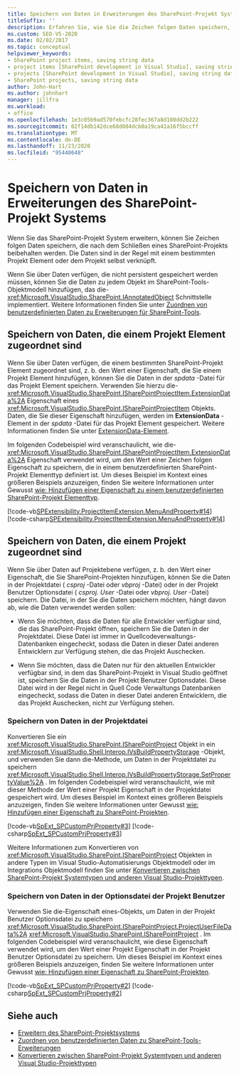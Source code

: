 ```yaml
---
title: Speichern von Daten in Erweiterungen des SharePoint-Projekt Systems | Microsoft-Dokumentation
titleSuffix: ''
description: Erfahren Sie, wie Sie die Zeichen folgen Daten speichern, die nach dem Schließen eines SharePoint-Projekts beibehalten werden, das eine Erweiterung enthält.
ms.custom: SEO-VS-2020
ms.date: 02/02/2017
ms.topic: conceptual
helpviewer_keywords:
- SharePoint project items, saving string data
- project items [SharePoint development in Visual Studio], saving string data
- projects [SharePoint development in Visual Studio], saving string data
- SharePoint projects, saving string data
author: John-Hart
ms.author: johnhart
manager: jillfra
ms.workload:
- office
ms.openlocfilehash: 1e3c05b9ad570febcfc28fec367a8d180dd2b222
ms.sourcegitcommit: 02f14db142dce68d084dcb0a19ca41a16f5bccff
ms.translationtype: MT
ms.contentlocale: de-DE
ms.lasthandoff: 11/23/2020
ms.locfileid: "95440648"
---
```

# <a name="save-data-in-extensions-of-the-sharepoint-project-system"></a>Speichern von Daten in Erweiterungen des SharePoint-Projekt Systems
  Wenn Sie das SharePoint-Projekt System erweitern, können Sie Zeichen folgen Daten speichern, die nach dem Schließen eines SharePoint-Projekts beibehalten werden. Die Daten sind in der Regel mit einem bestimmten Projekt Element oder dem Projekt selbst verknüpft.

 Wenn Sie über Daten verfügen, die nicht persistent gespeichert werden müssen, können Sie die Daten zu jedem Objekt im SharePoint-Tools-Objektmodell hinzufügen, das die- <xref:Microsoft.VisualStudio.SharePoint.IAnnotatedObject> Schnittstelle implementiert. Weitere Informationen finden Sie unter [Zuordnen von benutzerdefinierten Daten zu Erweiterungen für SharePoint-Tools](../sharepoint/associating-custom-data-with-sharepoint-tools-extensions.md).

## <a name="save-data-that-is-associated-with-a-project-item"></a>Speichern von Daten, die einem Projekt Element zugeordnet sind
 Wenn Sie über Daten verfügen, die einem bestimmten SharePoint-Projekt Element zugeordnet sind, z. b. den Wert einer Eigenschaft, die Sie einem Projekt Element hinzufügen, können Sie die Daten in der *spdata* -Datei für das Projekt Element speichern. Verwenden Sie hierzu die- <xref:Microsoft.VisualStudio.SharePoint.ISharePointProjectItem.ExtensionData%2A> Eigenschaft eines <xref:Microsoft.VisualStudio.SharePoint.ISharePointProjectItem> Objekts. Daten, die Sie dieser Eigenschaft hinzufügen, werden im **ExtensionData** -Element in der *spdata* -Datei für das Projekt Element gespeichert. Weitere Informationen finden Sie unter [ExtensionData-Element](../sharepoint/extensiondata-element.md).

 Im folgenden Codebeispiel wird veranschaulicht, wie die- <xref:Microsoft.VisualStudio.SharePoint.ISharePointProjectItem.ExtensionData%2A> Eigenschaft verwendet wird, um den Wert einer Zeichen folgen Eigenschaft zu speichern, die in einem benutzerdefinierten SharePoint-Projekt Elementtyp definiert ist. Um dieses Beispiel im Kontext eines größeren Beispiels anzuzeigen, finden Sie weitere Informationen unter Gewusst [wie: Hinzufügen einer Eigenschaft zu einem benutzerdefinierten SharePoint-Projekt Elementtyp](../sharepoint/how-to-add-a-property-to-a-custom-sharepoint-project-item-type.md).

 [!code-vb[SPExtensibility.ProjectItemExtension.MenuAndProperty#14](../sharepoint/codesnippet/VisualBasic/projectitemmenuandproperty/extension/projectitemtypeproperty.vb#14)]
 [!code-csharp[SPExtensibility.ProjectItemExtension.MenuAndProperty#14](../sharepoint/codesnippet/CSharp/projectitemmenuandproperty/extension/projectitemtypeproperty.cs#14)]

## <a name="save-data-that-is-associated-with-a-project"></a>Speichern von Daten, die einem Projekt zugeordnet sind
 Wenn Sie über Daten auf Projektebene verfügen, z. b. den Wert einer Eigenschaft, die Sie SharePoint-Projekten hinzufügen, können Sie die Daten in der Projektdatei ( *csproj* -Datei oder *vbproj* -Datei) oder in der Projekt Benutzer Optionsdatei ( *csproj. User* -Datei oder *vbproj. User* -Datei) speichern. Die Datei, in der Sie die Daten speichern möchten, hängt davon ab, wie die Daten verwendet werden sollen:

- Wenn Sie möchten, dass die Daten für alle Entwickler verfügbar sind, die das SharePoint-Projekt öffnen, speichern Sie die Daten in der Projektdatei. Diese Datei ist immer in Quellcodeverwaltungs-Datenbanken eingecheckt, sodass die Daten in dieser Datei anderen Entwicklern zur Verfügung stehen, die das Projekt Auschecken.

- Wenn Sie möchten, dass die Daten nur für den aktuellen Entwickler verfügbar sind, in dem das SharePoint-Projekt in Visual Studio geöffnet ist, speichern Sie die Daten in der Projekt Benutzer Optionsdatei. Diese Datei wird in der Regel nicht in Quell Code Verwaltungs Datenbanken eingecheckt, sodass die Daten in dieser Datei anderen Entwicklern, die das Projekt Auschecken, nicht zur Verfügung stehen.

### <a name="save-data-to-the-project-file"></a>Speichern von Daten in der Projektdatei
 Konvertieren Sie ein <xref:Microsoft.VisualStudio.SharePoint.ISharePointProject> Objekt in ein <xref:Microsoft.VisualStudio.Shell.Interop.IVsBuildPropertyStorage> -Objekt, und verwenden Sie dann die-Methode, um Daten in der Projektdatei zu speichern <xref:Microsoft.VisualStudio.Shell.Interop.IVsBuildPropertyStorage.SetPropertyValue%2A> . Im folgenden Codebeispiel wird veranschaulicht, wie mit dieser Methode der Wert einer Projekt Eigenschaft in der Projektdatei gespeichert wird. Um dieses Beispiel im Kontext eines größeren Beispiels anzuzeigen, finden Sie weitere Informationen unter Gewusst [wie: Hinzufügen einer Eigenschaft zu SharePoint-Projekten](../sharepoint/how-to-add-a-property-to-sharepoint-projects.md).

 [!code-vb[SpExt_SPCustomPrjProperty#3](../sharepoint/codesnippet/VisualBasic/customspproperty/customproperty.vb#3)]
 [!code-csharp[SpExt_SPCustomPrjProperty#3](../sharepoint/codesnippet/CSharp/customspproperty/customproperty.cs#3)]

 Weitere Informationen zum Konvertieren von <xref:Microsoft.VisualStudio.SharePoint.ISharePointProject> Objekten in andere Typen im Visual Studio-Automatisierungs Objektmodell oder im Integrations Objektmodell finden Sie unter [Konvertieren zwischen SharePoint-Projekt Systemtypen und anderen Visual Studio-Projekttypen](../sharepoint/converting-between-sharepoint-project-system-types-and-other-visual-studio-project-types.md).

### <a name="save-data-to-the-project-user-option-file"></a>Speichern von Daten in der Optionsdatei der Projekt Benutzer
 Verwenden Sie die-Eigenschaft eines-Objekts, um Daten in der Projekt Benutzer Optionsdatei zu speichern <xref:Microsoft.VisualStudio.SharePoint.ISharePointProject.ProjectUserFileData%2A> <xref:Microsoft.VisualStudio.SharePoint.ISharePointProject> . Im folgenden Codebeispiel wird veranschaulicht, wie diese Eigenschaft verwendet wird, um den Wert einer Projekt Eigenschaft in der Projekt Benutzer Optionsdatei zu speichern. Um dieses Beispiel im Kontext eines größeren Beispiels anzuzeigen, finden Sie weitere Informationen unter Gewusst [wie: Hinzufügen einer Eigenschaft zu SharePoint-Projekten](../sharepoint/how-to-add-a-property-to-sharepoint-projects.md).

 [!code-vb[SpExt_SPCustomPrjProperty#2](../sharepoint/codesnippet/VisualBasic/customspproperty/customproperty.vb#2)]
 [!code-csharp[SpExt_SPCustomPrjProperty#2](../sharepoint/codesnippet/CSharp/customspproperty/customproperty.cs#2)]

## <a name="see-also"></a>Siehe auch
- [Erweitern des SharePoint-Projektsystems](../sharepoint/extending-the-sharepoint-project-system.md)
- [Zuordnen von benutzerdefinierten Daten zu SharePoint-Tools-Erweiterungen](../sharepoint/associating-custom-data-with-sharepoint-tools-extensions.md)
- [Konvertieren zwischen SharePoint-Projekt Systemtypen und anderen Visual Studio-Projekttypen](../sharepoint/converting-between-sharepoint-project-system-types-and-other-visual-studio-project-types.md)
